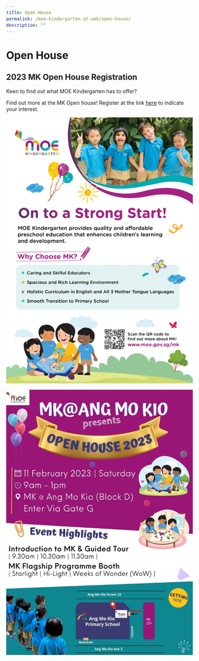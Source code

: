 ```yaml
---
title: Open House
permalink: /moe-kindergarten-at-amk/open-house/
description: ""
---
```

# Open House

## 2023 MK Open House Registration


Keen to find out what MOE Kindergarten has to offer?  
  
Find out more at the MK Open house! Register at the link [here](https://go.gov.sg/mkopenhouse2023pmk) to indicate your interest.

![](/images/MOE%20Kindergarten/2023%20MK%20OH%20Flyer-1.png)

![](/images/MOE%20Kindergarten/MK%20Open%20House_Revised%201.jpg)